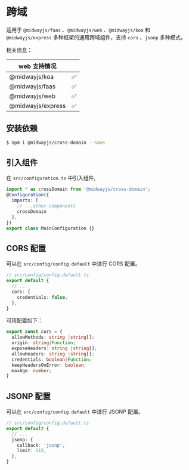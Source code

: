 # 跨域

适用于 `@midwayjs/faas` 、`@midwayjs/web` 、`@midwayjs/koa` 和 `@midwayjs/express` 多种框架的通用跨域组件，支持 `cors` 、`jsonp` 多种模式。

相关信息：

| web 支持情况      |      |
| ----------------- | ---- |
| @midwayjs/koa     | ✅    |
| @midwayjs/faas    | ✅    |
| @midwayjs/web     | ✅    |
| @midwayjs/express | ✅    |



## 安装依赖

```bash
$ npm i @midwayjs/cross-domain --save
```

## 引入组件

在 `src/configuration.ts` 中引入组件,

```typescript
import * as crossDomain from '@midwayjs/cross-domain';
@Configuration({
  imports: [
    // ...other components
    crossDomain
  ],
})
export class MainConfiguration {}
```


## CORS 配置

可以在 `src/config/config.default` 中进行 CORS 配置。

```typescript
// src/config/config.default.ts
export default {
  // ...
  cors: {
    credentials: false,
  },
}
```

可用配置如下：

```typescript
export const cors = {
  allowMethods: string |string[];
  origin: string|Function;
  exposeHeaders: string |string[];
  allowHeaders: string |string[];
  credentials: boolean|Function;
  keepHeadersOnError: boolean;
  maxAge: number;
}
```


## JSONP 配置

可以在 `src/config/config.default` 中进行 JSONP 配置。

```typescript
// src/config/config.default.ts
export default {
  // ...
  jsonp: {
    callback: 'jsonp',
    limit: 512,
  },
}
```
